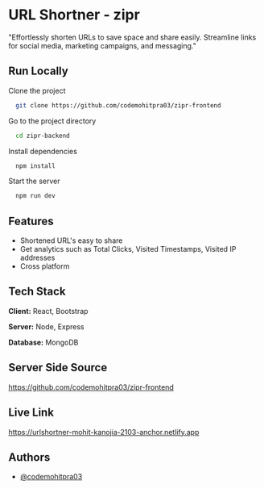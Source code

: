 
# URL Shortner - zipr

"Effortlessly shorten URLs to save space and share easily. Streamline links for social media, marketing campaigns, and messaging."


## Run Locally

Clone the project

```bash
  git clone https://github.com/codemohitpra03/zipr-frontend
```

Go to the project directory

```bash
  cd zipr-backend
```

Install dependencies

```bash
  npm install
```

Start the server

```bash
  npm run dev
```


## Features

- Shortened URL's easy to share
- Get analytics such as Total Clicks, Visited Timestamps, Visited IP addresses
- Cross platform



## Tech Stack

**Client:** React, Bootstrap

**Server:** Node, Express

**Database:** MongoDB


## Server Side Source
https://github.com/codemohitpra03/zipr-frontend
## Live Link
https://urlshortner-mohit-kanojia-2103-anchor.netlify.app
## Authors

- [@codemohitpra03](https://www.github.com/codemohitpra03)

